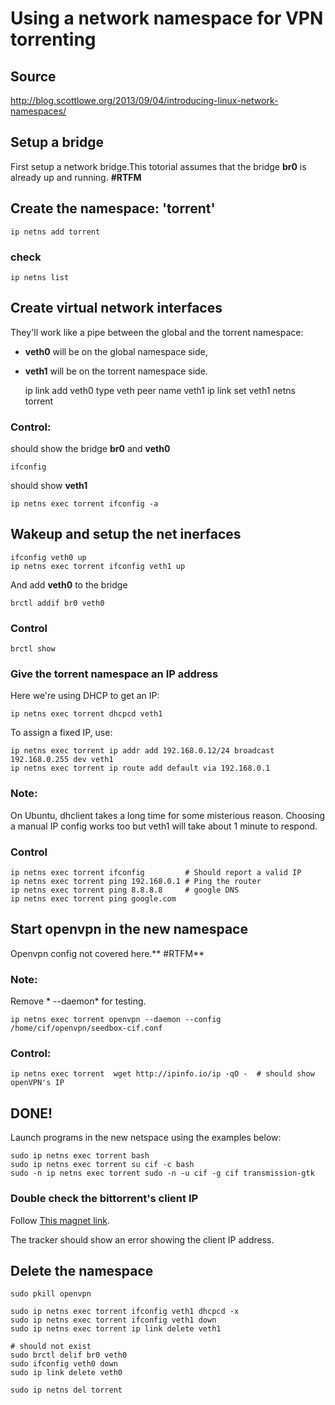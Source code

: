 Using a network namespace for VPN torrenting
=====================================

## Source
http://blog.scottlowe.org/2013/09/04/introducing-linux-network-namespaces/


## Setup a bridge

First setup a network bridge.This totorial assumes that the bridge **br0** is already up and running. **#RTFM**


## Create the namespace: 'torrent'
	ip netns add torrent

### check
	ip netns list


## Create virtual network interfaces

They'll work like a pipe between the global and the torrent namespace:

- **veth0** will be on the global namespace side, 
- **veth1** will be on the torrent namespace side.


	ip link add veth0 type veth peer name veth1
	ip link set veth1 netns torrent


### Control:

should show the bridge **br0** and **veth0** 

	ifconfig  

should show **veth1**

	ip netns exec torrent ifconfig -a  



## Wakeup and setup the net inerfaces

	ifconfig veth0 up
	ip netns exec torrent ifconfig veth1 up


And add **veth0** to the bridge

	brctl addif br0 veth0

### Control
	brctl show


### Give the torrent namespace an IP address

Here we're using DHCP to get an IP:

	ip netns exec torrent dhcpcd veth1

To assign a fixed IP, use: 

	ip netns exec torrent ip addr add 192.168.0.12/24 broadcast 192.168.0.255 dev veth1
	ip netns exec torrent ip route add default via 192.168.0.1



### Note: 
On Ubuntu, dhclient takes a long time for some misterious reason. Choosing a manual IP config works too but veth1 will take about 1 minute to respond.

### Control

	ip netns exec torrent ifconfig         # Should report a valid IP
	ip netns exec torrent ping 192.168.0.1 # Ping the router
	ip netns exec torrent ping 8.8.8.8     # google DNS
	ip netns exec torrent ping google.com


##  Start openvpn in the new namespace
Openvpn config not covered here.** #RTFM**

### Note:
Remove * --daemon*  for testing.

	ip netns exec torrent openvpn --daemon --config /home/cif/openvpn/seedbox-cif.conf


### Control:

	ip netns exec torrent  wget http://ipinfo.io/ip -qO -  # should show openVPN's IP


## DONE!

Launch programs in the new netspace using the examples below: 

	sudo ip netns exec torrent bash 
	sudo ip netns exec torrent su cif -c bash
	sudo -n ip netns exec torrent sudo -n -u cif -g cif transmission-gtk 


### Double check the bittorrent's client IP
Follow [This magnet link](magnet:?xt=urn:btih:2fa71a2dbb7d53a39373a9c4e2c9d89aaa7a6db1&dn=checkMyTorrentIp.png&tr=http%3A%2F%2Fcheckmytorrentip.net%2Ftorrentip%2Fannounce.php "This magnet link"). 

The tracker should show an error showing the client IP address.




## Delete the namespace

	sudo pkill openvpn

	sudo ip netns exec torrent ifconfig veth1 dhcpcd -x
	sudo ip netns exec torrent ifconfig veth1 down
	sudo ip netns exec torrent ip link delete veth1

	# should not exist
	sudo brctl delif br0 veth0
	sudo ifconfig veth0 down
	sudo ip link delete veth0

	sudo ip netns del torrent
